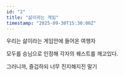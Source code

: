 ```yaml
---
id: "2"
title: "삶이라는 게임"
timestamp: "2025-09-30T15:30:00Z"
---
```


우리는 삶이라는 게임안에 들어온 여행자

모두를 승님으로 인정해 각자의 퀘스트를 깨고있다.

그러니까, 즐겁하되 너무 진지해지진 말기

